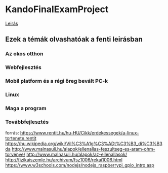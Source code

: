 # KandoFinalExamProject


<a href="https://docs.google.com/document/d/1IwJ712Hml84xuj7FzvEjJM3a8v8RdVCA8HzNT8qxRTU/edit#heading=h.7vttqjrfdcxd" target="_blank">Leirás</a>

## Ezek a témák olvashatóak a fenti leirásban

### Az okos otthon
### Webfejlesztés
### Mobil platform és a régi öreg bevált PC-k
### Linux
### Maga a program
### Továbbfejlesztés

forrás:
https://www.rentit.hu/hu-HU/Cikk/erdekessegek/a-linux-tortenete.rentit
https://hu.wikipedia.org/wiki/Vil%C3%A1g%C3%ADt%C3%B3_di%C3%B3da
http://www.malnasuli.hu/alapok/ellenallas-feszultseg-es-aram-ohm-torvenye/
http://www.malnasuli.hu/alapok/az-ellenallasok/
http://fizikaiszemle.hu/archivum/fsz1006/rekai1006.html
https://www.w3schools.com/nodejs/nodejs_raspberrypi_gpio_intro.asp
